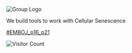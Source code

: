 ![Group Logo](https://github.com/donshiva88/SaulLab/blob/images/Group_Logo_highres-3.jpg?raw=true)


We build tools to work with Cellular Senescence

[#EMBOJ_p16_p21](https://github.com/donshiva88/SaulLab_code/blob/main/P16_vs_P21)




![Visitor Count](https://komarev.com/ghpvc/?username=donshiva88&repo=SaulLab&color=green&label=Visitors&date=2025-07)
